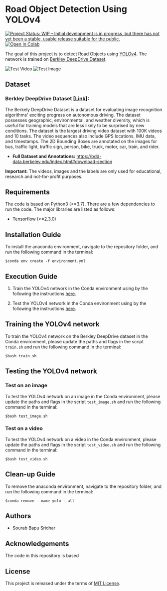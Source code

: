 # Road Object Detection Using YOLOv4

[![Project Status: WIP – Initial development is in progress, but there has not yet been a stable, usable release suitable for the public.](https://www.repostatus.org/badges/latest/wip.svg)](https://www.repostatus.org/#wip) [![Open In Colab](https://colab.research.google.com/assets/colab-badge.svg)](https://colab.research.google.com/github/sourabbapusridhar/road-object-detection-using-yolov4/blob/master/colab/yolov4_bdd100k.ipynb)

The goal of this project is to detect Road Objects using [YOLOv4](https://github.com/AlexeyAB/darknet). The network is trained on [Berkley DeepDrive Dataset](https://bdd-data.berkeley.edu/).

![Test Video](https://github.com/sourabbapusridhar/road-object-detection-using-yolov4/blob/master/output/test-video-output.gif)
![Test Image](https://github.com/sourabbapusridhar/road-object-detection-using-yolov4/blob/master/output/test-image-2.jpg)

## Dataset
### Berkley DeepDrive Dataset [[Link](https://bdd-data.berkeley.edu/index.html)]:
The Berkely DeepDrive Dataset is a dataset for evaluating image recognition algorithms' exciting progress on autonomous driving. The dataset possesses geographic, environmental, and weather diversity, which is useful for training models that are less likely to be surprised by new conditions. The dataset is the largest driving video dataset with 100K videos and 10 tasks. The video sequences also include GPS locations, IMU data, and timestamps. The 2D Bounding Boxes are annotated on the images for bus, traffic light, traffic sign, person, bike, truck, motor, car, train, and rider.

- **Full Dataset and Annotations:** https://bdd-data.berkeley.edu/index.html#download-section

**Important:** The videos, images and the labels are only used for educational, research and not-for-profit purposes.

## Requirements
The code is based on Python3 (>=3.7). There are a few dependencies to run the code. The major libraries are listed as follows:
* Tensorflow (>=2.3.0)

## Installation Guide
To install the anaconda environment, navigate to the repository folder, and run the following command in the terminal:

```
$conda env create -f environment.yml
```

## Execution Guide
1. Train the YOLOv4 network in the Conda environment using by the following the instructions [here](https://github.com/sourabbapusridhar/road-object-detection-using-yolov4#training-the-yolov4-network).

2. Test the YOLOv4 network in the Conda environment using by the following the instructions [here](https://github.com/sourabbapusridhar/road-object-detection-using-yolov4#testing-the-yolov4-network).

## Training the YOLOv4 network
To train the YOLOv4 network on the Berkley DeepDrive dataset in the Conda environment, please update the paths and flags in the script `train.sh` and run the following command in the terminal:

```
$bash train.sh
```

## Testing the YOLOv4 network
### Test on an image
To test the YOLOv4 network on an image in the Conda environment, please update the paths and flags in the script `test_image.sh` and run the following command in the terminal:

```
$bash test_image.sh
```

### Test on a video
To test the YOLOv4 network on a video in the Conda environment, please update the paths and flags in the script `test_video.sh` and run the following command in the terminal:

```
$bash test_video.sh
```

## Clean-up Guide
To remove the anaconda environment, navigate to the repository folder, and run the following command in the terminal:

```
$conda remove --name yolo --all
```

## Authors
* Sourab Bapu Sridhar

## Acknowledgements
The code in this repository is based 

## License
This project is released under the terms of [MIT License](LICENSE).

